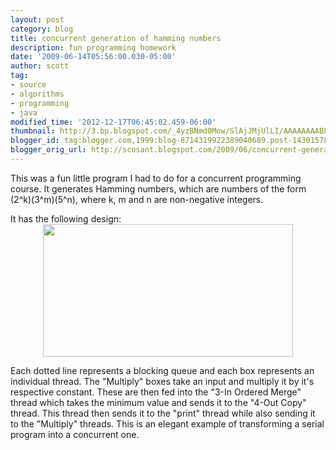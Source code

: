 ```yaml
---
layout: post
category: blog
title: concurrent generation of hamming numbers
description: fun programming homework
date: '2009-06-14T05:56:00.030-05:00'
author: scott
tag:
- source
- algorithms
- programming
- java
modified_time: '2012-12-17T06:45:02.459-06:00'
thumbnail: http://3.bp.blogspot.com/_4yzBNmd0Mow/SlAjJMjUlLI/AAAAAAAABLQ/3d30U7XwL_I/s72-c/diagram.png
blogger_id: tag:blogger.com,1999:blog-8714319922389040689.post-1430157865796583378
blogger_orig_url: http://scosant.blogspot.com/2009/06/concurrent-generation-of-hamming.html
---
```


This was a fun little program I had to do for a concurrent programming course. It generates Hamming numbers, which are numbers of the form (2^k)(3^m)(5^n), where k, m and n are non-negative integers.

It has the following design:
<a href="http://3.bp.blogspot.com/_4yzBNmd0Mow/SlAjJMjUlLI/AAAAAAAABLQ/3d30U7XwL_I/s1600-h/diagram.png" ><img alt="" border="0" id="BLOGGER_PHOTO_ID_5354818597838689458" src="http://3.bp.blogspot.com/_4yzBNmd0Mow/SlAjJMjUlLI/AAAAAAAABLQ/3d30U7XwL_I/s400/diagram.png" style="cursor: pointer; display: block; height: 212px; margin: 0px auto 10px; text-align: center; width: 400px;" /></a>

Each dotted line represents a blocking queue and each box represents an individual thread. The "Multiply" boxes take an input and multiply it by it's respective constant.  These are then fed into the "3-In Ordered Merge" thread which takes the minimum value and sends it to the "4-Out Copy" thread.  This thread then sends it to the "print" thread while also sending it to the "Multiply" threads. This is an elegant example of transforming a serial program into a concurrent one.

<script src="https://gist.github.com/4318020.js"></script>